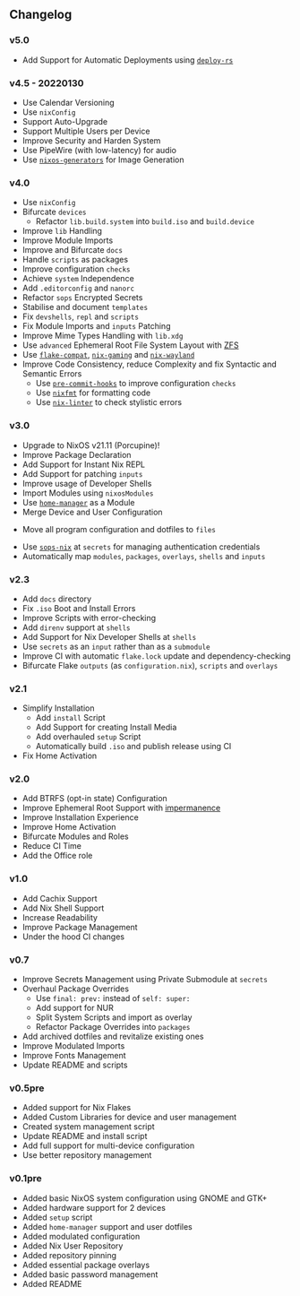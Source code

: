 ## Changelog
### v5.0
+ Add Support for Automatic Deployments using [`deploy-rs`](https://github.com/serokell/deploy-rs)

### v4.5 - 20220130
+ Use Calendar Versioning
+ Use `nixConfig`
+ Support Auto-Upgrade
+ Support Multiple Users per Device
+ Improve Security and Harden System
+ Use PipeWire (with low-latency) for audio
+ Use [`nixos-generators`](https://github.com/nix-community/nixos-generators) for Image Generation

### v4.0
+ Use `nixConfig`
+ Bifurcate `devices`
  * Refactor `lib.build.system` into `build.iso` and `build.device`
+ Improve `lib` Handling
+ Improve Module Imports
+ Improve and Bifurcate `docs`
+ Handle `scripts` as packages
+ Improve configuration `checks`
+ Achieve `system` Independence
+ Add `.editorconfig` and `nanorc`
+ Refactor `sops` Encrypted Secrets
+ Stabilise and document `templates`
+ Fix `devshells`, `repl` and `scripts`
+ Fix Module Imports and `inputs` Patching
+ Improve Mime Types Handling with `lib.xdg`
+ Use `advanced` Ephemeral Root File System Layout with [ZFS](https://zfsonlinux.org/)
+ Use [`flake-compat`](https://github.com/edolstra/flake-compat), [`nix-gaming`](https://github.com/fufexan/nix-gaming) and [`nix-wayland`](https://github.com/nix-community/nix-wayland)
+ Improve Code Consistency, reduce Complexity and fix Syntactic and Semantic Errors
  * Use [`pre-commit-hooks`](https://github.com/cachix/pre-commit-hooks.nix) to improve configuration `checks`
  * Use [`nixfmt`](https://github.com/serokell/nixfmt) for formatting code
  * Use [`nix-linter`](https://github.com/Synthetica9/nix-linter) to check stylistic errors

### v3.0
+ Upgrade to NixOS v21.11 (Porcupine)!
+ Improve Package Declaration
+ Add Support for Instant Nix REPL
+ Add Support for patching `inputs`
+ Improve usage of Developer Shells
+ Import Modules using `nixosModules`
+ Use [`home-manager`](https://github.com/nix-community/home-manager) as a Module
+ Merge Device and User Configuration
* Move all program configuration and dotfiles to `files`
+ Use [`sops-nix`](https://github.com/Mic92/sops-nix) at `secrets` for managing authentication credentials
+ Automatically map `modules`, `packages`, `overlays`, `shells` and `inputs`

### v2.3
+ Add `docs` directory
+ Fix `.iso` Boot and Install Errors
+ Improve Scripts with error-checking
+ Add `direnv` support at `shells`
+ Add Support for Nix Developer Shells at `shells`
+ Use `secrets` as an `input` rather than as a `submodule`
+ Improve CI with automatic `flake.lock` update and dependency-checking
+ Bifurcate Flake `outputs` (as `configuration.nix`), `scripts` and `overlays`

### v2.1
+ Simplify Installation
  * Add `install` Script
  * Add Support for creating Install Media
  * Add overhauled `setup` Script
  * Automatically build `.iso` and publish release using CI
+ Fix Home Activation

### v2.0
+ Add BTRFS (opt-in state) Configuration
+ Improve Ephemeral Root Support with [impermanence](https://github.com/nix-community/impermanence)
+ Improve Installation Experience
+ Improve Home Activation
+ Bifurcate Modules and Roles
+ Reduce CI Time
+ Add the Office role

### v1.0
+ Add Cachix Support
+ Add Nix Shell Support
+ Increase Readability
+ Improve Package Management
+ Under the hood CI changes

### v0.7
+ Improve Secrets Management using Private Submodule at `secrets`
+ Overhaul Package Overrides
  * Use `final: prev:` instead of `self: super:`
  * Add support for NUR
  * Split System Scripts and import as overlay
  * Refactor Package Overrides into `packages`
+ Add archived dotfiles and revitalize existing ones
+ Improve Modulated Imports
+ Improve Fonts Management
+ Update README and scripts

### v0.5pre
+ Added support for Nix Flakes
+ Added Custom Libraries for device and user management
+ Created system management script
+ Update README and install script
+ Add full support for multi-device configuration
+ Use better repository management

### v0.1pre
+ Added basic NixOS system configuration using GNOME and GTK+
+ Added hardware support for 2 devices
+ Added `setup` script
+ Added `home-manager` support and user dotfiles
+ Added modulated configuration
+ Added Nix User Repository
+ Added repository pinning
+ Added essential package overlays
+ Added basic password management
+ Added README